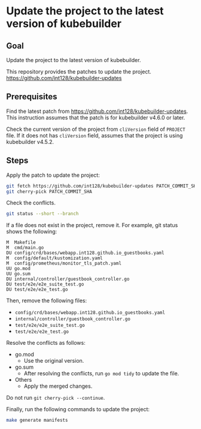# Update the project to the latest version of kubebuilder

## Goal

Update the project to the latest version of kubebuilder.

This repository provides the patches to update the project.
https://github.com/int128/kubebuilder-updates

## Prerequisites

Find the latest patch from https://github.com/int128/kubebuilder-updates.
This instruction assumes that the patch is for kubebuilder v4.6.0 or later.

Check the current version of the project from `cliVersion` field of `PROJECT` file.
If it does not has `cliVersion` field, assumes that the project is using kubebuilder v4.5.2.

## Steps

Apply the patch to update the project:

```bash
git fetch https://github.com/int128/kubebuilder-updates PATCH_COMMIT_SHA
git cherry-pick PATCH_COMMIT_SHA
```

Check the conflicts.

```bash
git status --short --branch
```

If a file does not exist in the project, remove it.
For example, git status shows the following:

```
M  Makefile
M  cmd/main.go
DU config/crd/bases/webapp.int128.github.io_guestbooks.yaml
M  config/default/kustomization.yaml
M  config/prometheus/monitor_tls_patch.yaml
UU go.mod
UU go.sum
DU internal/controller/guestbook_controller.go
DU test/e2e/e2e_suite_test.go
DU test/e2e/e2e_test.go
```

Then, remove the following files:

- `config/crd/bases/webapp.int128.github.io_guestbooks.yaml`
- `internal/controller/guestbook_controller.go`
- `test/e2e/e2e_suite_test.go`
- `test/e2e/e2e_test.go`

Resolve the conflicts as follows:

- go.mod
  - Use the original version.
- go.sum
  - After resolving the conflicts, run `go mod tidy` to update the file.
- Others
  - Apply the merged changes.

Do not run `git cherry-pick --continue`.

Finally, run the following commands to update the project:

```bash
make generate manifests
```
